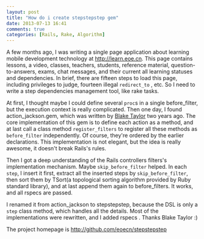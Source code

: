 ```yaml
---
layout: post
title: "How do i create stepstepstep gem"
date: 2013-07-13 16:41
comments: true
categories: [Rails, Rake, Algorithm]
---
```


A few months ago, I was writing a single page application about learning mobile development technology at http://learn.eoe.cn. This page contains lessons, a video, classes, teachers, students, reference material, question-to-answers, exams, chat messages, and their current all learning statuses and dependencies. In brief, there are fifteen steps to load this page, including privileges to judge, fourteen illegal `redirect_to` , etc. So I need to write a step dependencies management tool, like rake tasks.

At first, I thought maybe I could define several `proc`s in a single before_filter, but the execution context is really complicated. Then one day, I found action_jackson.gem, which was written by [Blake Taylor](https://github.com/blakefrost/action_jackson) two years ago. The core implementation of this gem is to define each action as a method, and at last call a class method `register_filters` to register all these methods as `before_filter` independently. Of course, they're ordered by the earlier declarations. This implementation is not elegant, but the idea is really awesome, it doesn't break Rails's rules.

Then I got a deep understanding of the Rails controllers filters's implementation mechanism. Maybe `skip_before_filter` helped. In each `step`, I insert it first, extract all the inserted steps by `skip_before_filter`, then sort them by TSort(a topological sorting algorithm provided by Ruby standard library), and at last append them again to before_filters. It works, and all rspecs are passed.

I renamed it from action_jackson to stepstepstep, because the DSL is only a `step` class method, which handles all the details. Most of the implementations were rewritten, and I added rspecs . Thanks Blake Taylor :)

The project homepage is http://github.com/eoecn/stepstepstep
